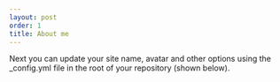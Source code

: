 ```yaml
---
layout: post
order: 1
title: About me
---
```


<div id="about"></div>
<!-- <h2>{{ page.title }}</h2> -->
Next you can update your site name, avatar and other options using the _config.yml file in the root of your repository (shown below).
